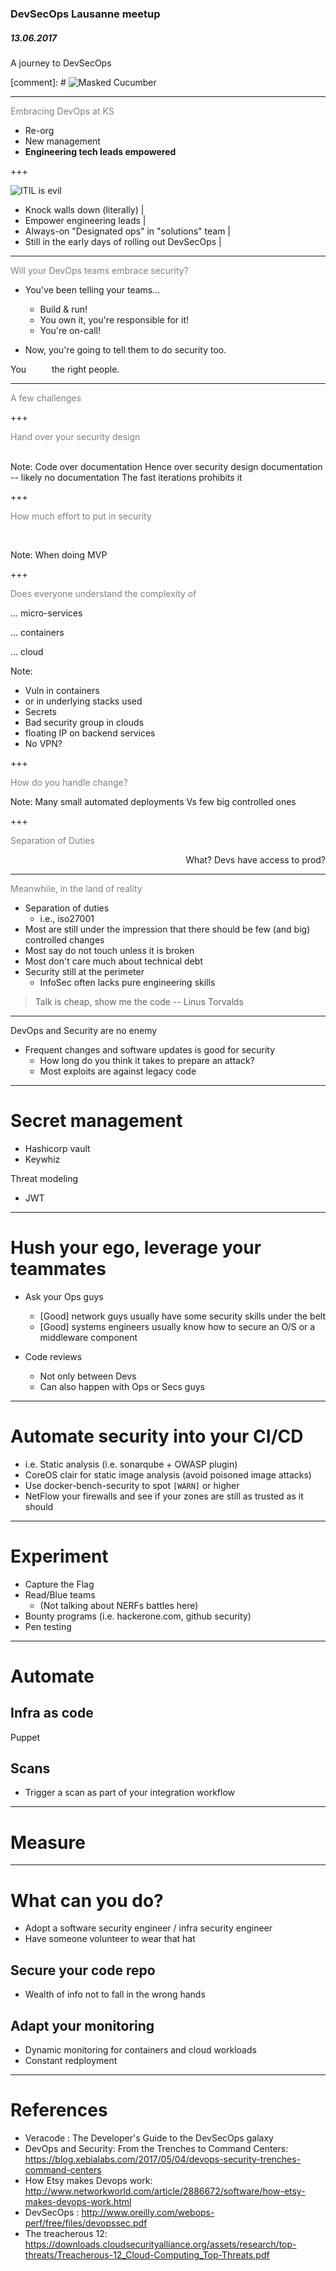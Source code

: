 ### DevSecOps Lausanne meetup   
##### 13.06.2017
A journey to DevSecOps

[comment]: # ![Masked Cucumber](assets/masked_cucumber_90px.jpg) 


---
<span style="color:gray">Embracing DevOps at KS</span>

- Re-org 
- New management
- **Engineering tech leads empowered**

+++

![ITIL is evil](assets/ITILisevil_avg.png?style=centerimg)

- Knock walls down (literally) |
- Empower engineering leads |
- Always-on "Designated ops" in "solutions" team |
- Still in the early days of rolling out DevSecOps |


---
<span style="color:gray">Will your DevOps teams embrace security?</span>
* You've been telling your teams...
  * Build & run!
  * You own it, you're responsible for it!
  * You're on-call! 

* Now, you're going to tell them to do security too.

You <span style="color:white">*need*</span> the right people.


---
<span style="color:gray">A few challenges</span>

+++

<span style="color:gray">Hand over your security design</span>
<span style="display:block; text-align:right; color:white">... err, code over documentation my friend! <!-- .element: class="fragment" --></span>


Note:
Code over documentation 
Hence over security design documentation -- likely no documentation
The fast iterations prohibits it

+++

<span style="color:gray">How much effort to put in security</span>
  
<span style="display:block; text-align:right; color:white">... to possibly just throw things away? <!-- .element: class="fragment" --></span>

Note:
When doing MVP

+++

<span style="color:gray">Does everyone understand the complexity of</span>

  ... micro-services <!-- .element: class="fragment" -->

  ... containers <!-- .element: class="fragment" -->

  ... cloud <!-- .element: class="fragment" -->

Note:
* Vuln in containers
* or in underlying stacks used
* Secrets
* Bad security group in clouds
* floating IP on backend services
* No VPN?

+++

<span style="color:gray">How do you handle change?</span>

Note:
Many small automated deployments Vs few big controlled ones

+++

<span style="color:gray">Separation of Duties</span>

<span style="display:block; text-align:right">What? Devs have access to prod? 


---
<span style="color:gray">Meanwhile, in the land of reality</span>
* Separation of duties
  * i.e., iso27001
* Most are still under the impression that there should be few (and big) controlled changes
* Most say do not touch unless it is broken
* Most don't care much about technical debt
* Security still at the perimeter
  * InfoSec often lacks pure engineering skills 
  
> Talk is cheap, show me the code
> -- Linus Torvalds


---
DevOps and Security are no enemy 
* Frequent changes and software updates is good for security
  * How long do you think it takes to prepare an attack?
  * Most exploits are against legacy code

---

# Secret management
* Hashicorp vault
* Keywhiz

Threat modeling
* JWT

---
# Hush your ego, leverage your teammates
* Ask your Ops guys
  * [Good] network guys usually have some security skills under the belt
  * [Good] systems engineers usually know how to secure an O/S or a middleware component

* Code reviews
  * Not only between Devs
  * Can also happen with Ops or Secs guys

---
# Automate security into your CI/CD

* i.e. Static analysis (i.e. sonarqube + OWASP plugin)
* CoreOS clair for static image analysis (avoid poisoned image attacks)
* Use docker-bench-security to spot `[WARN]` or higher
* NetFlow your firewalls and see if your zones are still as trusted as it should

---
# Experiment
* Capture the Flag
* Read/Blue teams
  * (Not talking about NERFs battles here)
* Bounty programs (i.e. hackerone.com, github security)
* Pen testing

---
# Automate
## Infra as code
Puppet

## Scans
* Trigger a scan as part of your integration workflow

---
# Measure
---
# What can you do?
* Adopt a software security engineer / infra security engineer
* Have someone volunteer to wear that hat

## Secure your code repo
* Wealth of info not to fall in the wrong hands

## Adapt your monitoring
* Dynamic monitoring for containers and cloud workloads
* Constant redployment

---
# References
- Veracode : The Developer's Guide to the DevSecOps galaxy
- DevOps and Security: From the Trenches to Command Centers: https://blog.xebialabs.com/2017/05/04/devops-security-trenches-command-centers
- How Etsy makes Devops work: http://www.networkworld.com/article/2886672/software/how-etsy-makes-devops-work.html
- DevSecOps : http://www.oreilly.com/webops-perf/free/files/devopssec.pdf
- The treacherous 12: https://downloads.cloudsecurityalliance.org/assets/research/top-threats/Treacherous-12_Cloud-Computing_Top-Threats.pdf
